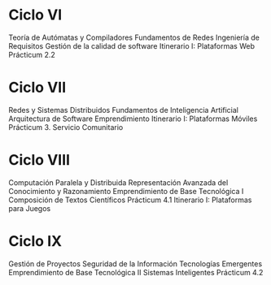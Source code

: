 # Ciclo VI
Teoría de Autómatas y  Compiladores
Fundamentos de Redes
Ingeniería de Requisitos
Gestión de la calidad de software
Itinerario I: Plataformas Web
Prácticum 2.2
# Ciclo VII
Redes y Sistemas Distribuidos
Fundamentos de Inteligencia Artificial
Arquitectura de Software
Emprendimiento
Itinerario I: Plataformas Móviles
Prácticum 3. Servicio Comunitario
# Ciclo VIII
Computación Paralela y Distribuida
Representación Avanzada del Conocimiento y Razonamiento
Emprendimiento de Base Tecnológica I
Composición de Textos Científicos
Prácticum 4.1
Itinerario I: Plataformas para Juegos
# Ciclo IX
Gestión de Proyectos
Seguridad de la Información
Tecnologías Emergentes
Emprendimiento de Base Tecnológica II
Sistemas Inteligentes
Prácticum 4.2